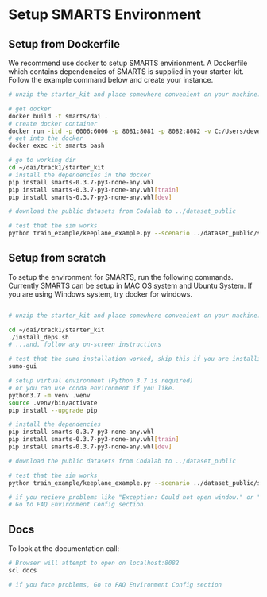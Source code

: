 # Setup SMARTS Environment

## Setup from Dockerfile

We recommend use docker to setup SMARTS envirionment. A Dockerfile which contains dependencies of SMARTS is supplied in 
your starter-kit. Follow the example command below and create your instance.

```bash
# unzip the starter_kit and place somewhere convenient on your machine. (e.x. ~/dai/track1/starter_kit)

# get docker
docker build -t smarts/dai .
# create docker container
docker run -itd -p 6006:6006 -p 8081:8081 -p 8082:8082 -v C:/Users/developer/DAI2020:/dai --name smarts smarts/dai bash
# get into the docker
docker exec -it smarts bash

# go to working dir
cd ~/dai/track1/starter_kit
# install the dependencies in the docker
pip install smarts-0.3.7-py3-none-any.whl
pip install smarts-0.3.7-py3-none-any.whl[train]
pip install smarts-0.3.7-py3-none-any.whl[dev]

# download the public datasets from Codalab to ../dataset_public

# test that the sim works
python train_example/keeplane_example.py --scenario ../dataset_public/simple_loop/simpleloop_a
```

## Setup from scratch

To setup the environment for SMARTS, run the following commands. Currently SMARTS can be setup in MAC OS system and
Ubuntu System. If you are using Windows system, try docker for windows.


```bash

# unzip the starter_kit and place somewhere convenient on your machine. (e.x. ~/dai/track1/starter_kit)

cd ~/dai/track1/starter_kit
./install_deps.sh
# ...and, follow any on-screen instructions

# test that the sumo installation worked, skip this if you are installing in a server without GUI
sumo-gui

# setup virtual environment (Python 3.7 is required)
# or you can use conda environment if you like.
python3.7 -m venv .venv
source .venv/bin/activate
pip install --upgrade pip

# install the dependencies
pip install smarts-0.3.7-py3-none-any.whl
pip install smarts-0.3.7-py3-none-any.whl[train]
pip install smarts-0.3.7-py3-none-any.whl[dev]

# download the public datasets from Codalab to ../dataset_public

# test that the sim works
python train_example/keeplane_example.py --scenario ../dataset_public/simple_loop/simpleloop_a

# if you recieve problems like "Exception: Could not open window." or "Cannot use SUMO"
# Go to FAQ Environment Config section.
```

## Docs

To look at the documentation call:

```bash
# Browser will attempt to open on localhost:8082
scl docs

# if you face problems, Go to FAQ Environment Config section
```


